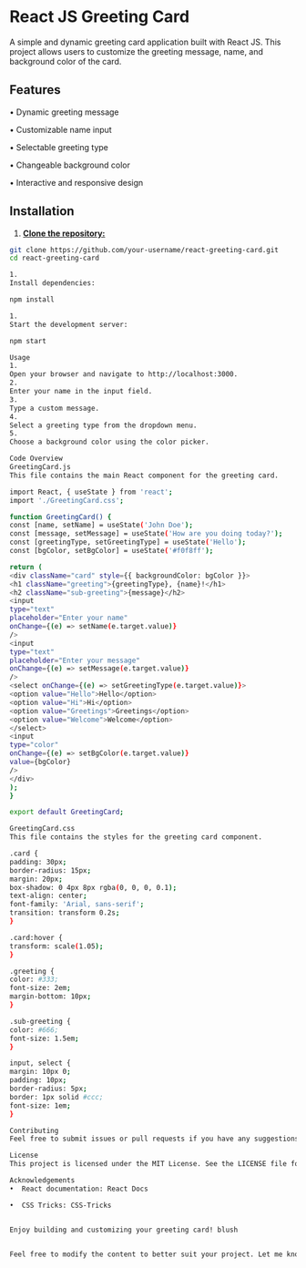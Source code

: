 # React JS Greeting Card

A simple and dynamic greeting card application built with React JS. This project allows users to customize the greeting message, name, and background color of the card.

## Features

•  Dynamic greeting message

•  Customizable name input

•  Selectable greeting type

•  Changeable background color

•  Interactive and responsive design


## Installation

1. [**Clone the repository:**](https://www.bing.com/search?form=SKPBOT&q=Clone%20the%20repository%3A)

```bash
git clone https://github.com/your-username/react-greeting-card.git
cd react-greeting-card

1. 
Install dependencies:

npm install

1. 
Start the development server:

npm start

Usage
1. 
Open your browser and navigate to http://localhost:3000.
2. 
Enter your name in the input field.
3. 
Type a custom message.
4. 
Select a greeting type from the dropdown menu.
5. 
Choose a background color using the color picker.

Code Overview
GreetingCard.js
This file contains the main React component for the greeting card.

import React, { useState } from 'react';
import './GreetingCard.css';

function GreetingCard() {
const [name, setName] = useState('John Doe');
const [message, setMessage] = useState('How are you doing today?');
const [greetingType, setGreetingType] = useState('Hello');
const [bgColor, setBgColor] = useState('#f0f8ff');

return (
<div className="card" style={{ backgroundColor: bgColor }}>
<h1 className="greeting">{greetingType}, {name}!</h1>
<h2 className="sub-greeting">{message}</h2>
<input 
type="text" 
placeholder="Enter your name" 
onChange={(e) => setName(e.target.value)} 
/>
<input 
type="text" 
placeholder="Enter your message" 
onChange={(e) => setMessage(e.target.value)} 
/>
<select onChange={(e) => setGreetingType(e.target.value)}>
<option value="Hello">Hello</option>
<option value="Hi">Hi</option>
<option value="Greetings">Greetings</option>
<option value="Welcome">Welcome</option>
</select>
<input 
type="color" 
onChange={(e) => setBgColor(e.target.value)} 
value={bgColor}
/>
</div>
);
}

export default GreetingCard;

GreetingCard.css
This file contains the styles for the greeting card component.

.card {
padding: 30px;
border-radius: 15px;
margin: 20px;
box-shadow: 0 4px 8px rgba(0, 0, 0, 0.1);
text-align: center;
font-family: 'Arial, sans-serif';
transition: transform 0.2s;
}

.card:hover {
transform: scale(1.05);
}

.greeting {
color: #333;
font-size: 2em;
margin-bottom: 10px;
}

.sub-greeting {
color: #666;
font-size: 1.5em;
}

input, select {
margin: 10px 0;
padding: 10px;
border-radius: 5px;
border: 1px solid #ccc;
font-size: 1em;
}

Contributing
Feel free to submit issues or pull requests if you have any suggestions or improvements.

License
This project is licensed under the MIT License. See the LICENSE file for details.

Acknowledgements
•  React documentation: React Docs

•  CSS Tricks: CSS-Tricks


Enjoy building and customizing your greeting card! blush


Feel free to modify the content to better suit your project. Let me know if you need any more help!